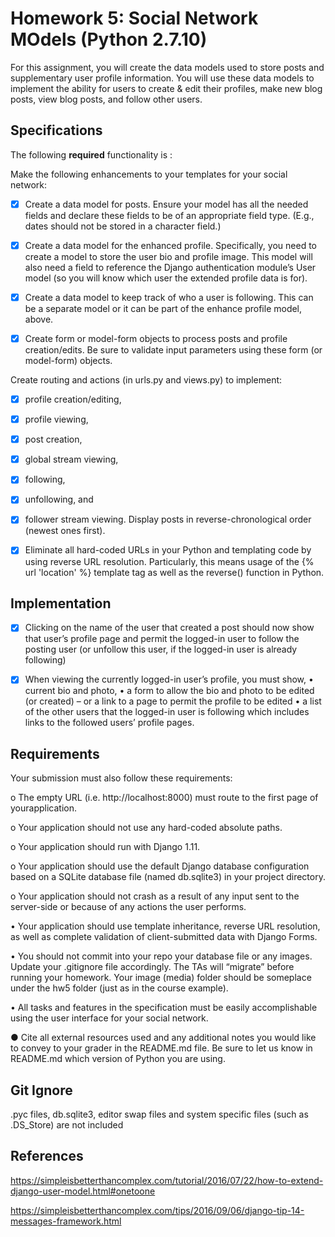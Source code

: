 # Homework 5: Social Network MOdels (Python 2.7.10)

For this assignment, you will create the data models used to store posts and supplementary user profile information. You will use these data models to implement the ability for users to create & edit their profiles, make new blog posts, view blog posts, and follow other users.

## Specifications

The following **required** functionality is :

Make the following enhancements to your templates for your social network:

* [x] Create a data model for posts. Ensure your model has all the needed fields and declare these fields to be of an appropriate field type. (E.g., dates should not be stored in a character field.)

* [x] Create a data model for the enhanced profile. Specifically, you need to create a model to store the user bio and profile image. This model will also need a field to reference the Django authentication module’s User model (so you will know which user the extended profile data is for).

* [x] Create a data model to keep track of who a user is following. This can be a separate model or it can be part of the enhance profile model, above.

* [x] Create form or model-form objects to process posts and profile creation/edits. Be sure to validate input parameters using these form (or model-form) objects.

Create routing and actions (in urls.py and views.py) to implement:
* [x] profile creation/editing,
* [x] profile viewing,
* [x] post creation,
* [x] global stream viewing,
* [x] following,
* [x] unfollowing, and
* [x] follower stream viewing.
Display posts in reverse-chronological order (newest ones first).

* [x] Eliminate all hard-coded URLs in your Python and templating code by using reverse URL resolution. Particularly, this means usage of the {% url 'location' %} template tag as well as the reverse() function in Python.


## Implementation

* [x] Clicking on the name of the user that created a post should now show that user’s profile page and permit the logged-in user to follow the posting user (or unfollow this user, if the logged-in user is already following)

* [x] When viewing the currently logged-in user’s profile, you must show, 
• current bio and photo,
• a form to allow the bio and photo to be edited (or created) – or a link to a page to permit the profile to be edited
• a list of the other users that the logged-in user is following which includes links to the followed users’ profile pages.

## Requirements

Your submission must also follow these requirements:

o The empty URL (i.e. http://localhost:8000) must route to the first page of yourapplication.

o Your application should not use any hard-coded absolute paths.

o Your application should run with Django 1.11.

o Your application should use the default Django database configuration based on a SQLite database file (named db.sqlite3) in your project directory.

o Your application should not crash as a result of any input sent to the server-side or
because of any actions the user performs.

• Your application should use template inheritance, reverse URL resolution, as well as complete validation of client-submitted data with Django Forms.

• You should not commit into your repo your database file or any images. Update your .gitignore file accordingly. The TAs will “migrate” before running your homework. Your image (media) folder should be someplace under the hw5 folder (just as in the course example).

• All tasks and features in the specification must be easily accomplishable using the user interface for your social network.

● Cite all external resources used and any additional notes you would like to convey to your grader in the README.md file. Be sure to let us know in README.md which version of Python you are using.


## Git Ignore 

.pyc files, db.sqlite3, editor swap files and system specific files (such as .DS_Store) are not included

## References

https://simpleisbetterthancomplex.com/tutorial/2016/07/22/how-to-extend-django-user-model.html#onetoone

https://simpleisbetterthancomplex.com/tips/2016/09/06/django-tip-14-messages-framework.html

